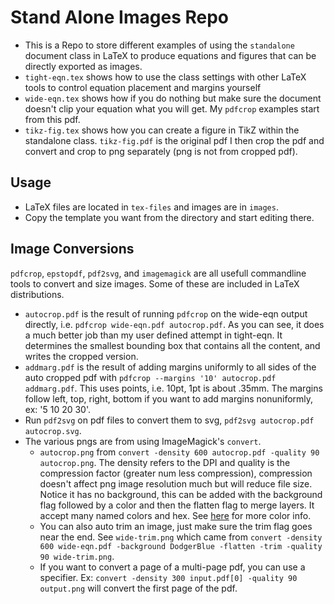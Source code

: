 # Stand Alone Images Repo

- This is a Repo to store different examples of using the `standalone` document class in LaTeX to produce equations and figures that can be directly exported as images.
- `tight-eqn.tex` shows how to use the class settings with other LaTeX tools to control equation placement and margins yourself
- `wide-eqn.tex` shows how if you do nothing but make sure the document doesn't clip your equation what you will get. My `pdfcrop` examples start from this pdf. 
- `tikz-fig.tex` shows how you can create a figure in TikZ within the standalone class. `tikz-fig.pdf` is the original pdf I then crop the pdf and convert and crop to png separately (png is not from cropped pdf).

## Usage
- LaTeX files are located in `tex-files` and images are in `images`.
- Copy the template you want from the directory and start editing there.

## Image Conversions

`pdfcrop`, `epstopdf`, `pdf2svg`, and `imagemagick` are all usefull commandline tools to convert and size images. Some of these are included in LaTeX distributions. 

- `autocrop.pdf` is the result of running `pdfcrop` on the wide-eqn output directly, i.e. `pdfcrop wide-eqn.pdf autocrop.pdf`. As you can see, it does a much better job than my user defined attempt in tight-eqn. It determines the smallest bounding box that contains all the content, and writes the cropped version. 
- `addmarg.pdf` is the result of adding margins uniformly to all sides of the auto cropped pdf with `pdfcrop --margins '10' autocrop.pdf addmarg.pdf`. This uses points, i.e. 10pt, 1pt is about .35mm. The margins follow left, top, right, bottom if you want to add margins nonuniformly, ex: '5 10 20 30'. 
- Run `pdf2svg` on pdf files to convert them to svg, `pdf2svg autocrop.pdf autocrop.svg`.
- The various pngs are from using ImageMagick's `convert`.
    - `autocrop.png` from `convert -density 600 autocrop.pdf -quality 90 autocrop.png`. The density refers to the DPI and quality is the compression factor (greater num less compression), compression doesn't affect png image resolution much but will reduce file size. Notice it has no background, this can be added with the background flag followed by a color and then the flatten flag to merge layers. It accept many named colors and hex. See [here][color-inf] for more color info.
    - You can also auto trim an image, just make sure the trim flag goes near the end. See `wide-trim.png` which came from `convert -density 600 wide-eqn.pdf -background DodgerBlue -flatten -trim -quality 90 wide-trim.png`.
    - If you want to convert a page of a multi-page pdf, you can use a specifier. Ex: `convert -density 300 input.pdf[0] -quality 90 output.png` will convert the first page of the pdf.



[color-inf]:https://imagemagick.org/script/color.phphttps://imagemagick.org/script/color.phpk
